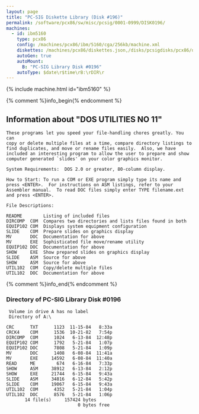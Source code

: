 ```yaml
---
layout: page
title: "PC-SIG Diskette Library (Disk #196)"
permalink: /software/pcx86/sw/misc/pcsig/0001-0999/DISK0196/
machines:
  - id: ibm5160
    type: pcx86
    config: /machines/pcx86/ibm/5160/cga/256kb/machine.xml
    diskettes: /machines/pcx86/diskettes.json,/disks/pcsigdisks/pcx86/diskettes.json
    autoGen: true
    autoMount:
      B: "PC-SIG Library Disk #0196"
    autoType: $date\r$time\rB:\rDIR\r
---
```


{% include machine.html id="ibm5160" %}

{% comment %}info_begin{% endcomment %}

## Information about "DOS UTILITIES NO 11"

    These programs let you speed your file-handling chores greatly. You can
    copy or delete multiple files at a time, compare directory listings to
    find duplicates, and move or rename files easily.  Also, we have
    included an interesting program to allow the user to prepare and show
    computer generated `slides' on your color graphics monitor.
    
    System Requirements:  DOS 2.0 or greater, 80-column display.
    
    How to Start: To run a COM or EXE program simply type its name and
    press <ENTER>.  For instructions on ASM listings, refer to your
    Assembler manual.  To read DOC files simply enter TYPE filename.ext
    and press <ENTER>.
    
    File Descriptions:
    
    README        Listing of included files
    DIRCOMP  COM  Compares two directories and lists files found in both
    EQUIP102 COM  Displays system equipment configuration
    SLIDE    COM  Prepare slides on graphics display
    MV       DOC  Documentation for above
    MV       EXE  Sophisticated file move/rename utility
    EQUIP102 DOC  Documentation for above
    SHOW     EXE  Show prepared slides on graphics display
    SLIDE    ASM  Source for above
    SHOW     ASM  Source for above
    UTIL102  COM  Copy/delete multiple files
    UTIL102  DOC  Documentation for above
{% comment %}info_end{% endcomment %}


### Directory of PC-SIG Library Disk #0196

     Volume in drive A has no label
     Directory of A:\

    CRC      TXT      1123  11-15-84   8:33a
    CRCK4    COM      1536  10-21-82   7:54p
    DIRCOMP  COM      1024   6-13-84  12:48p
    EQUIP102 COM      1792   5-21-84   1:07p
    EQUIP102 DOC      7808   5-21-84   1:09p
    MV       DOC      1408   6-08-84  11:41a
    MV       EXE     14592   6-08-84  11:40a
    READ     ME        674   6-16-84   7:33p
    SHOW     ASM     38912   6-13-84   2:12p
    SHOW     EXE     21744   6-15-84   9:43a
    SLIDE    ASM     34816   6-12-84   5:42p
    SLIDE    COM     19067   6-15-84   9:43a
    UTIL102  COM      4352   5-21-84   1:04p
    UTIL102  DOC      8576   5-21-84   1:06p
           14 file(s)     157424 bytes
                               0 bytes free
